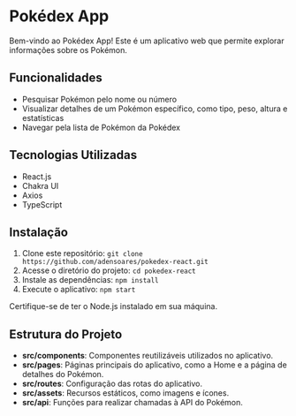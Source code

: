 # Pokédex App

Bem-vindo ao Pokédex App! Este é um aplicativo web que permite explorar informações sobre os Pokémon.

## Funcionalidades

- Pesquisar Pokémon pelo nome ou número
- Visualizar detalhes de um Pokémon específico, como tipo, peso, altura e estatísticas
- Navegar pela lista de Pokémon da Pokédex

## Tecnologias Utilizadas

- React.js
- Chakra UI
- Axios
- TypeScript

## Instalação

1. Clone este repositório: `git clone https://github.com/adensoares/pokedex-react.git`
2. Acesse o diretório do projeto: `cd pokedex-react`
3. Instale as dependências: `npm install`
4. Execute o aplicativo: `npm start`

Certifique-se de ter o Node.js instalado em sua máquina.

## Estrutura do Projeto

- **src/components**: Componentes reutilizáveis utilizados no aplicativo.
- **src/pages**: Páginas principais do aplicativo, como a Home e a página de detalhes do Pokémon.
- **src/routes**: Configuração das rotas do aplicativo.
- **src/assets**: Recursos estáticos, como imagens e ícones.
- **src/api**: Funções para realizar chamadas à API do Pokémon.
